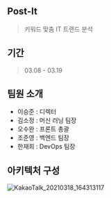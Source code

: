 ## Post-It
> 키워드 맞춤 IT 트랜드 분석

## 기간
> 03.08 - 03.19 

## 팀원 소개
- 이승준 : 디렉터
- 김소정 : 머신 러닝 팀장
- 오수완 : 프론트 총괄
- 조준영 : 백엔드 팀장
- 한재희 : DevOps 팀장

## 아키텍처 구성
![KakaoTalk_20210318_164313117](/uploads/91cbd61b6d866eb1af984cc324bb7849/KakaoTalk_20210318_164313117.png)
